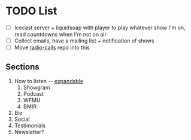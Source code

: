 # TODO List

* [ ] Icecast server + liquidsoap with player to play whatever show I'm on, read
      countdowns when I'm not on air
* [ ] Collect emails, have a mailing list + notification of shows
* [ ] Move [radio-calls](https://github.com/dtcooper/radio-calls) repo into this

## Sections

1.  How to listen -- [expandable](https://codepen.io/philw_/pen/GREJEgx)
    1. Showgram
    2. Podcast
    3. WFMU
    4. BMIR
2. Bio
3. Social
4. Testimonials
5. Newsletter?
